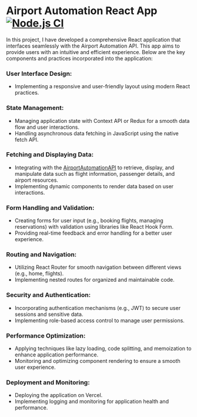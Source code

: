 # Airport Automation React App [![Node.js CI](https://github.com/crni99/AirportAutomationReact/actions/workflows/node.js.yml/badge.svg)](https://github.com/crni99/AirportAutomationReact/actions/workflows/node.js.yml)
In this project, I have developed a comprehensive React application that interfaces seamlessly with the Airport Automation API. This app aims to provide users with an intuitive and efficient experience. Below are the key components and practices incorporated into the application:

### User Interface Design:
- Implementing a responsive and user-friendly layout using modern React practices.

### State Management:
- Managing application state with Context API or Redux for a smooth data flow and user interactions.
- Handling asynchronous data fetching in JavaScript using the native fetch API.

### Fetching and Displaying Data:
- Integrating with the [AirportAutomationAPI](https://github.com/crni99/AirportAutomation) to retrieve, display, and manipulate data such as flight information, passenger details, and airport resources.
- Implementing dynamic components to render data based on user interactions.

### Form Handling and Validation:
- Creating forms for user input (e.g., booking flights, managing reservations) with validation using libraries like React Hook Form.
- Providing real-time feedback and error handling for a better user experience.

### Routing and Navigation:
- Utilizing React Router for smooth navigation between different views (e.g., home, flights).
- Implementing nested routes for organized and maintainable code.

### Security and Authentication:
- Incorporating authentication mechanisms (e.g., JWT) to secure user sessions and sensitive data.
- Implementing role-based access control to manage user permissions.

### Performance Optimization:
- Applying techniques like lazy loading, code splitting, and memoization to enhance application performance.
- Monitoring and optimizing component rendering to ensure a smooth user experience.

### Deployment and Monitoring:
- Deploying the application on Vercel.
- Implementing logging and monitoring for application health and performance.
